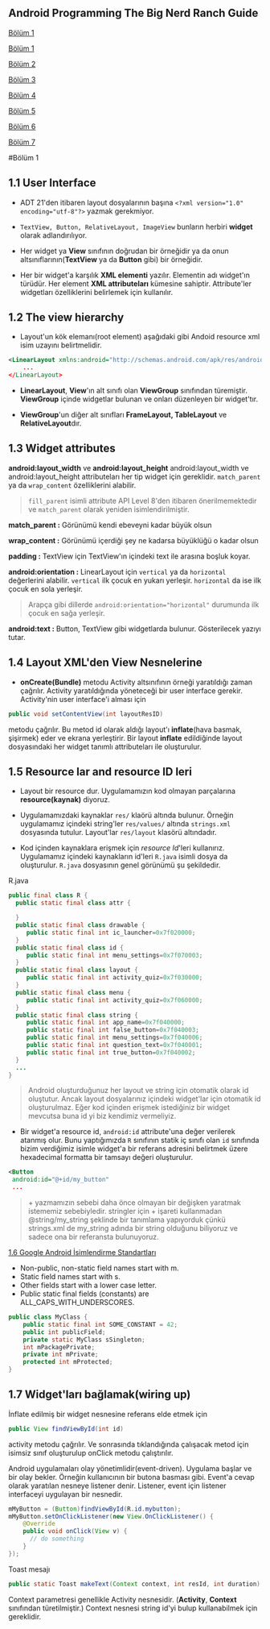 ## Android Programming The Big Nerd Ranch Guide

[Bölüm 1](#bölüm-1)

[Bölüm 1](#bolum_1)

[Bölüm 2](#bölüm_2)

[Bölüm 3](#bölüm_3)

[Bölüm 4](#bölüm_4)

[Bölüm 5](#bölüm_5)

[Bölüm 6](#bölüm_6)

[Bölüm 7](#bölüm_7)

#Bölüm 1

1.1 User Interface
------------------
* ADT 21'den itibaren layout dosyalarının başına ` <?xml version="1.0" encoding="utf-8"?>
  `
  yazmak gerekmiyor.

* `TextView, Button, RelativeLayout, ImageView` bunların herbiri **widget** olarak adlandırılıyor.

* Her widget ya **View** sınıfının doğrudan bir örneğidir ya da onun altsınıflarının(**TextView** ya da **Button** gibi) bir örneğidir.

* Her bir widget'a karşılık **XML elementi** yazılır. Elementin adı widget'ın türüdür. Her element **XML attributeları** kümesine sahiptir. Attribute'ler widgetları özelliklerini belirlemek için kullanılır.

1.2 The view hierarchy
------------------

* Layout'un kök elemanı(root element) aşağıdaki gibi Andoid resource xml isim uzayını belirtmelidir.
```xml
<LinearLayout xmlns:android="http://schemas.android.com/apk/res/android"
    ...
</LinearLayout>
```
* **LinearLayout**, **View**'ın alt sınıfı olan **ViewGroup** sınıfından türemiştir. **ViewGroup** içinde widgetlar bulunan ve onları düzenleyen bir widget'tır.

* **ViewGroup**'un diğer alt sınıfları **FrameLayout, TableLayout** ve
**RelativeLayout**dır.


1.3 Widget attributes
------------------

**android:layout_width** ve **android:layout_height**
android:layout_width ve android:layout_height attributeları her tip widget için gereklidir. `match_parent` ya da `wrap_content` özelliklerini alabilir.

> `fill_parent` isimli attribute API Level 8'den itibaren önerilmemektedir ve `match_parent` olarak yeniden isimlendirilmiştir. 

**match_parent :** Görünümü kendi ebeveyni kadar büyük olsun

**wrap_content :** Görünümü içerdiği şey ne kadarsa büyüklüğü o kadar olsun

**padding :** TextView için TextView'ın içindeki text ile arasına boşluk koyar.

**android:orientation :** LinearLayout için `vertical` ya da `horizontal` değerlerini alabilir. `vertical` ilk çocuk en yukarı yerleşir. `horizontal` da ise ilk çocuk en sola yerleşir.
> Arapça gibi dillerde `android:orientation="horizontal"` durumunda  ilk çocuk en sağa yerleşir. 

**android:text :** Button, TextView gibi widgetlarda bulunur. Gösterilecek yazıyı tutar.

1.4 Layout XML'den View Nesnelerine
--
* **onCreate(Bundle)** metodu Activity altsınıfının örneği yaratıldığı zaman çağrılır. Activity yaratıldığında yöneteceği bir user interface gerekir. Activity'nin user interface'i alması için

 ```java
public void setContentView(int layoutResID)
```

  metodu çağrılır. Bu metod id olarak aldığı layout'ı **inflate**(hava basmak, şişirmek) eder ve ekrana yerleştirir. Bir layout **inflate** edildiğinde layout dosyasındaki her widget tanımlı attributeları ile oluşturulur.

1.5 Resource lar and resource ID leri
--
* Layout bir resource dur. Uygulamamızın kod olmayan parçalarına **resource(kaynak)** diyoruz.

* Uygulamamızdaki kaynaklar `res/` klaörü altında bulunur. Örneğin uygulamamız içindeki string'ler `res/values/` altında `strings.xml` dosyasında tutulur. Layout'lar `res/layout` klasörü altındadır.

* Kod içinden kaynaklara erişmek için *resource Id*'leri kullanırız. Uygulamamız içindeki kaynakların id'leri `R.java` isimli dosya da oluşturulur. `R.java` dosyasının genel görünümü şu şekildedir.

R.java
 ```java
 public final class R {
   public static final class attr {

   }
   public static final class drawable {
      public static final int ic_launcher=0x7f020000;
   }
   public static final class id {
      public static final int menu_settings=0x7f070003;
   }
   public static final class layout {
      public static final int activity_quiz=0x7f030000;
   }
   public static final class menu {
      public static final int activity_quiz=0x7f060000;
   }
   public static final class string {
      public static final int app_name=0x7f040000;
      public static final int false_button=0x7f040003;
      public static final int menu_settings=0x7f040006;
      public static final int question_text=0x7f040001;
      public static final int true_button=0x7f040002;
   }
   ...
 }
 ```

> Android oluşturduğunuz her layout ve string için otomatik olarak id oluştutur. Ancak layout dosyalarınız içindeki widget'lar için otomatik id oluşturulmaz. Eğer kod içinden erişmek istediğiniz bir widget mevcutsa buna id yi biz kendimiz vermeliyiz.

* Bir widget'a resource id, `android:id` attribute'una değer verilerek atanmış olur. Bunu yaptığımızda `R` sınıfının statik iç sınıfı olan `id` sınıfında bizim verdiğimiz isimle widget'a bir referans adresini belirtmek üzere hexadecimal formatta bir tamsayı değeri oluşturulur.

```xml
<Button
 android:id="@+id/my_button"
 ...
```

> \+ yazmamızın sebebi daha önce olmayan bir değişken yaratmak istememiz sebebiyledir. stringler için + işareti kullanmadan
@string/my_string şeklinde bir tanımlama yapıyorduk çünkü strings.xml de my_string adında bir string olduğunu biliyoruz ve sadece ona bir referansta bulunuyoruz.

[1.6 Google Android İsimlendirme Standartları](http://source.android.com/source/code-style.html#follow-field-naming-conventions)

* Non-public, non-static field names start with m.
* Static field names start with s.
* Other fields start with a lower case letter.
* Public static final fields (constants) are ALL_CAPS_WITH_UNDERSCORES.

```java
public class MyClass {
    public static final int SOME_CONSTANT = 42;
    public int publicField;
    private static MyClass sSingleton;
    int mPackagePrivate;
    private int mPrivate;
    protected int mProtected;
}
```

1.7 Widget'ları bağlamak(wiring up)
--
İnflate edilmiş bir widget nesnesine referans elde etmek için
```java
public View findViewById(int id)
```
activity metodu çağrılır. Ve sonrasında tıklandığında çalışacak metod için isimsiz sınıf oluşturulup onClick metodu çalıştırılır.

Android uygulamaları olay yönetimlidir(event-driven). Uygulama başlar ve bir olay bekler. Örneğin kullanıcının bir butona basması gibi. Event'a cevap olarak yaratılan nesneye listener denir. Listener, event için listener interfaceyi uygulayan bir nesnedir.  

```java
mMyButton = (Button)findViewById(R.id.mybutton);
mMyButton.setOnClickListener(new View.OnClickListener() {
    @Override
    public void onClick(View v) {
      // do something
    }
});
```

Toast mesajı
```java
public static Toast makeText(Context context, int resId, int duration)
```

Context parametresi genellikle Activity nesnesidir. (**Activity**, **Context** sınıfından türetilmiştir.)
Context nesnesi string id'yi bulup kullanabilmek için gereklidir.
